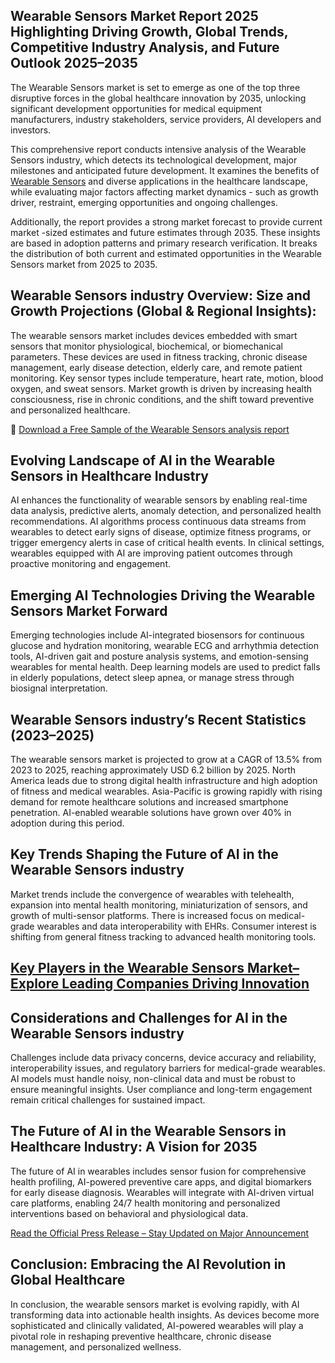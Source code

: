 ## Wearable Sensors Market Report 2025 Highlighting Driving Growth, Global Trends, Competitive Industry Analysis, and Future Outlook 2025–2035

The Wearable Sensors market is set to emerge as one of the top three disruptive forces in the global healthcare innovation by 2035, unlocking significant development opportunities for medical equipment manufacturers, industry stakeholders, service providers, AI developers and investors.

This comprehensive report conducts intensive analysis of the Wearable Sensors industry, which detects its technological development, major milestones and anticipated future development. It examines the benefits of [Wearable Sensors](https://www.marketresearchfuture.com/reports/wearable-sensors-market-955) and diverse applications in the healthcare landscape, while evaluating major factors affecting market dynamics - such as growth driver, restraint, emerging opportunities and ongoing challenges.

Additionally, the report provides a strong market forecast to provide current market -sized estimates and future estimates through 2035. These insights are based in adoption patterns and primary research verification. It breaks the distribution of both current and estimated opportunities in the Wearable Sensors market from 2025 to 2035.

## Wearable Sensors industry Overview: Size and Growth Projections (Global & Regional Insights):

The wearable sensors market includes devices embedded with smart sensors that monitor physiological, biochemical, or biomechanical parameters. These devices are used in fitness tracking, chronic disease management, early disease detection, elderly care, and remote patient monitoring. Key sensor types include temperature, heart rate, motion, blood oxygen, and sweat sensors. Market growth is driven by increasing health consciousness, rise in chronic conditions, and the shift toward preventive and personalized healthcare.

🎯 [Download a Free Sample of the Wearable Sensors analysis report](https://www.marketresearchfuture.com/sample_request/955)

## Evolving Landscape of AI in the Wearable Sensors in Healthcare Industry

AI enhances the functionality of wearable sensors by enabling real-time data analysis, predictive alerts, anomaly detection, and personalized health recommendations. AI algorithms process continuous data streams from wearables to detect early signs of disease, optimize fitness programs, or trigger emergency alerts in case of critical health events. In clinical settings, wearables equipped with AI are improving patient outcomes through proactive monitoring and engagement.

## Emerging AI Technologies Driving the Wearable Sensors Market Forward

Emerging technologies include AI-integrated biosensors for continuous glucose and hydration monitoring, wearable ECG and arrhythmia detection tools, AI-driven gait and posture analysis systems, and emotion-sensing wearables for mental health. Deep learning models are used to predict falls in elderly populations, detect sleep apnea, or manage stress through biosignal interpretation.

## Wearable Sensors industry’s Recent Statistics (2023–2025)

The wearable sensors market is projected to grow at a CAGR of 13.5% from 2023 to 2025, reaching approximately USD 6.2 billion by 2025. North America leads due to strong digital health infrastructure and high adoption of fitness and medical wearables. Asia-Pacific is growing rapidly with rising demand for remote healthcare solutions and increased smartphone penetration. AI-enabled wearable solutions have grown over 40% in adoption during this period.

## Key Trends Shaping the Future of AI in the Wearable Sensors industry

Market trends include the convergence of wearables with telehealth, expansion into mental health monitoring, miniaturization of sensors, and growth of multi-sensor platforms. There is increased focus on medical-grade wearables and data interoperability with EHRs. Consumer interest is shifting from general fitness tracking to advanced health monitoring tools.

## [Key Players in the Wearable Sensors Market– Explore Leading Companies Driving Innovation](https://www.marketresearchfuture.com/reports/wearable-sensors-market/companies)

## Considerations and Challenges for AI in the Wearable Sensors industry

Challenges include data privacy concerns, device accuracy and reliability, interoperability issues, and regulatory barriers for medical-grade wearables. AI models must handle noisy, non-clinical data and must be robust to ensure meaningful insights. User compliance and long-term engagement remain critical challenges for sustained impact.

## The Future of AI in the Wearable Sensors in Healthcare Industry: A Vision for 2035

The future of AI in wearables includes sensor fusion for comprehensive health profiling, AI-powered preventive care apps, and digital biomarkers for early disease diagnosis. Wearables will integrate with AI-driven virtual care platforms, enabling 24/7 health monitoring and personalized interventions based on behavioral and physiological data.

[Read the Official Press Release – Stay Updated on Major Announcement](https://www.marketresearchfuture.com/press-release/wearable-sensors-market)

## Conclusion: Embracing the AI Revolution in Global Healthcare

In conclusion, the wearable sensors market is evolving rapidly, with AI transforming data into actionable health insights. As devices become more sophisticated and clinically validated, AI-powered wearables will play a pivotal role in reshaping preventive healthcare, chronic disease management, and personalized wellness.